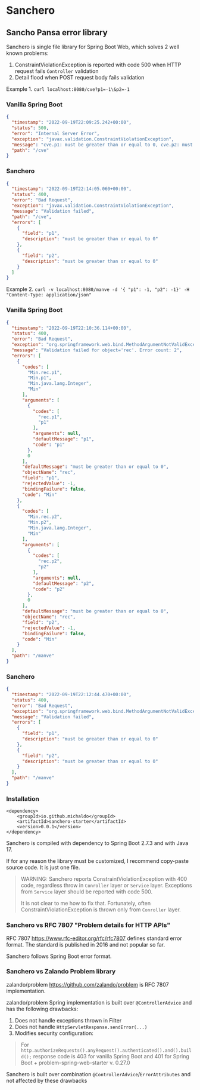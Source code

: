 # Sanchero
## Sancho Pansa error library

Sanchero is single file library for Spring Boot Web, which solves 2 well known problems:

1. ConstraintViolationException is reported with code 500 when HTTP request fails `Controller` validation
2. Detail flood when POST request body fails validation

Example 1. `curl localhost:8080/cve?p1=-1\&p2=-1`
### Vanilla Spring Boot
```json
{
  "timestamp": "2022-09-19T22:09:25.242+00:00",
  "status": 500,
  "error": "Internal Server Error",
  "exception": "javax.validation.ConstraintViolationException",
  "message": "cve.p1: must be greater than or equal to 0, cve.p2: must be greater than or equal to 0",
  "path": "/cve"
}
```
### Sanchero
```json
{
  "timestamp": "2022-09-19T22:14:05.060+00:00",
  "status": 400,
  "error": "Bad Request",
  "exception": "javax.validation.ConstraintViolationException",
  "message": "Validation failed",
  "path": "/cve",
  "errors": [
    {
      "field": "p1",
      "description": "must be greater than or equal to 0"
    },
    {
      "field": "p2",
      "description": "must be greater than or equal to 0"
    }
  ]
}
```

Example 2. `curl -v localhost:8080/manve -d '{ "p1": -1, "p2": -1}' -H "Content-Type: application/json"`
### Vanilla Spring Boot
```json
{
  "timestamp": "2022-09-19T22:10:36.114+00:00",
  "status": 400,
  "error": "Bad Request",
  "exception": "org.springframework.web.bind.MethodArgumentNotValidException",
  "message": "Validation failed for object='rec'. Error count: 2",
  "errors": [
    {
      "codes": [
        "Min.rec.p1",
        "Min.p1",
        "Min.java.lang.Integer",
        "Min"
      ],
      "arguments": [
        {
          "codes": [
            "rec.p1",
            "p1"
          ],
          "arguments": null,
          "defaultMessage": "p1",
          "code": "p1"
        },
        0
      ],
      "defaultMessage": "must be greater than or equal to 0",
      "objectName": "rec",
      "field": "p1",
      "rejectedValue": -1,
      "bindingFailure": false,
      "code": "Min"
    },
    {
      "codes": [
        "Min.rec.p2",
        "Min.p2",
        "Min.java.lang.Integer",
        "Min"
      ],
      "arguments": [
        {
          "codes": [
            "rec.p2",
            "p2"
          ],
          "arguments": null,
          "defaultMessage": "p2",
          "code": "p2"
        },
        0
      ],
      "defaultMessage": "must be greater than or equal to 0",
      "objectName": "rec",
      "field": "p2",
      "rejectedValue": -1,
      "bindingFailure": false,
      "code": "Min"
    }
  ],
  "path": "/manve"
}
```
### Sanchero
```json
{
  "timestamp": "2022-09-19T22:12:44.470+00:00",
  "status": 400,
  "error": "Bad Request",
  "exception": "org.springframework.web.bind.MethodArgumentNotValidException",
  "message": "Validation failed",
  "errors": [
    {
      "field": "p1",
      "description": "must be greater than or equal to 0"
    },
    {
      "field": "p2",
      "description": "must be greater than or equal to 0"
    }
  ],
  "path": "/manve"
}
```

### Installation
    <dependency>
        <groupId>io.github.michaldo</groupId>
        <artifactId>sanchero-starter</artifactId>
        <version>0.0.1</version>
    </dependency>

Sanchero is compiled with dependency to Spring Boot 2.7.3 and with Java 17.

If for any reason the library must be customized, I recommend copy-paste source code. It is just one file.

> WARNING: Sanchero reports ConstraintViolationException with 400 code, 
> regardless throw in `Conroller` layer or `Service` layer. Exceptions from `Service` layer should be reported
> with code 500.
> 
> It is not clear to me how to fix that. Fortunately, often ConstraintViolationException is thrown only from
> `Conroller` layer.

### Sanchero vs RFC 7807 "Problem details for HTTP APIs"

RFC 7807 https://www.rfc-editor.org/rfc/rfc7807 defines standard error format. 
The standard is published in 2016 and not popular so far.

Sanchero follows Spring Boot error format.

### Sanchero vs Zalando Problem library

zalando/problem https://github.com/zalando/problem is RFC 7807 implementation.

zalando/problem Spring implementation is built over `@ControllerAdvice` and has the following drawbacks:
1. Does not handle exceptions thrown in Filter
2. Does not handle `HttpServletResponse.sendError(...)`
3. Modifies security configuration:

> For `http.authorizeRequests().anyRequest().authenticated().and().build();` response code
is 403 for vanilla Spring Boot and 401 for Spring Boot + problem-spring-web-starter v. 0.27.0

Sanchero is built over combination `@ControllerAdvice`/`ErrorAttributes` and not affected by these drawbacks 
